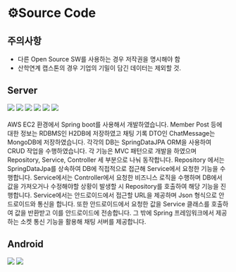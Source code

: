 # ⚙Source Code
## 주의사항
 - 다른 Open Source SW를 사용하는 경우 저작권을 명시해야 함
 - 산학연계 캡스톤의 경우 기업의 기밀이 담긴 데이터는 제외할 것.

## Server
<div align="left">
	<img src="https://img.shields.io/badge/Java-007396?style=flat&logo=Conda-Forge&logoColor=white" />
	<img src="https://img.shields.io/badge/jQuery-0769AD?style=flat&logo=jQuery&logoColor=white" />
	<img src="https://img.shields.io/badge/Spring-6DB33F?style=flat&logo=Spring&logoColor=white" />
 <img src="https://img.shields.io/badge/Gradle-02303A?style=flat&logo=gradle&logoColor=white" />
	<img src="https://img.shields.io/badge/mongodb-47A248?style=flat&logo=mongodb&logoColor=white" />
	<img src="https://img.shields.io/badge/h2DB-4053D6?style=flat&logo=amazondynamodb&logoColor=black" />
	
</div>
<br>
AWS EC2 환경에서 Spring boot를 사용해서 개발하였습니다. Member Post 등에 대한 정보는 RDBMS인 H2DB에 저장하였고 채팅 기록 DTO인 ChatMessage는 MongoDB에 저장하였습니다. 각각의 DB는 SpringDataJPA ORM을 사용하여 CRUD 작업을 수행하였습니다.
각 기능은 MVC 패턴으로 개발을 하였으며 Repository, Service, Controller 세 부분으로 나눠 동작합니다. Repository 에서는 SpringDataJpa를 상속하여 DB에 직접적으로 접근해 Service에서 요청한 기능을 수행합니다. Service에서는 Controller에서 요청한 비즈니스 로직을 수행하며 DB에서 값을 가져오거나 수정해야할 상황이 발생할 시 Repository를 호출하여 해당 기능을 진행합니다. Service에서는 안드로이드에서 접근할 URL을 제공하며 Json 형식으로 안드로이드와 통신을 합니다. 또한 안드로이드에서 요청한 값을 Service 클래스를 호출하여 값을 반환받고 이를 안드로이드에 전송합니다.
그 밖에 Spring 프레임워크에서 제공하는 소켓 통신 기능을 활용해 채팅 서버를 제공합니다.

## Android
<div align="left">
	<img src="https://img.shields.io/badge/Figma-F24E1E?style=flat&logo=figma&logoColor=white" />
	<img src="https://img.shields.io/badge/Android-3DDC84?style=flat&logo=android&logoColor=white" />
</div>

